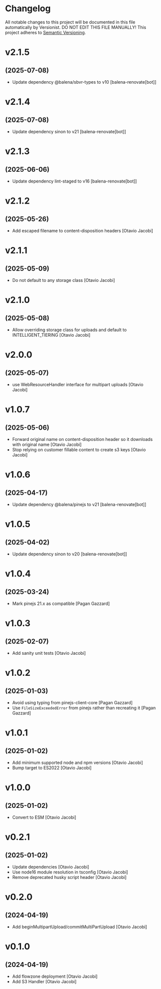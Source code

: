 # Changelog

All notable changes to this project will be documented in this file
automatically by Versionist. DO NOT EDIT THIS FILE MANUALLY!
This project adheres to [Semantic Versioning](http://semver.org/).

# v2.1.5
## (2025-07-08)

* Update dependency @balena/sbvr-types to v10 [balena-renovate[bot]]

# v2.1.4
## (2025-07-08)

* Update dependency sinon to v21 [balena-renovate[bot]]

# v2.1.3
## (2025-06-06)

* Update dependency lint-staged to v16 [balena-renovate[bot]]

# v2.1.2
## (2025-05-26)

* Add escaped filename to content-disposition headers [Otavio Jacobi]

# v2.1.1
## (2025-05-09)

* Do not default to any storage class [Otavio Jacobi]

# v2.1.0
## (2025-05-08)

* Allow overriding storage class for uploads and default to INTELLIGENT_TIERING [Otavio Jacobi]

# v2.0.0
## (2025-05-07)

* use WebResourceHandler interface for multipart uploads [Otavio Jacobi]

# v1.0.7
## (2025-05-06)

* Forward original name on content-disposition header so it downloads with original name [Otavio Jacobi]
* Stop relying on customer fillable content to create s3 keys [Otavio Jacobi]

# v1.0.6
## (2025-04-17)

* Update dependency @balena/pinejs to v21 [balena-renovate[bot]]

# v1.0.5
## (2025-04-02)

* Update dependency sinon to v20 [balena-renovate[bot]]

# v1.0.4
## (2025-03-24)

* Mark pinejs 21.x as compatible [Pagan Gazzard]

# v1.0.3
## (2025-02-07)

* Add sanity unit tests [Otavio Jacobi]

# v1.0.2
## (2025-01-03)

* Avoid using typing from pinejs-client-core [Pagan Gazzard]
* Use `FileSizeExceededError` from pinejs rather than recreating it [Pagan Gazzard]

# v1.0.1
## (2025-01-02)

* Add minimum supported node and npm versions [Otavio Jacobi]
* Bump target to ES2022 [Otavio Jacobi]

# v1.0.0
## (2025-01-02)

* Convert to ESM [Otavio Jacobi]

# v0.2.1
## (2025-01-02)

* Update dependencies [Otavio Jacobi]
* Use node16 module resolution in tsconfig [Otavio Jacobi]
* Remove deprecated husky script header [Otavio Jacobi]

# v0.2.0
## (2024-04-19)

* Add beginMultipartUpload/commitMultiPartUpload [Otavio Jacobi]

# v0.1.0
## (2024-04-19)

* Add flowzone deployment [Otavio Jacobi]
* Add S3 Handler [Otavio Jacobi]
